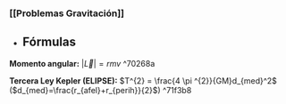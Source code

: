 ### [[Problemas Gravitación]]  

- ## Fórmulas

**Momento angular:** $|\vec{L}|=r m v$  ^70268a

**Tercera Ley Kepler (ELIPSE):** $T^{2} = \frac{4 \pi ^{2}}{GM}d_{med}^2$
	($d_{med}=\frac{r_{afel}+r_{perih}}{2}$) ^71f3b8


